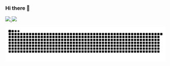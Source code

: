 ### Hi there 👋

<div>
  <a href="https://github.com/rafaballerini">
  <img height="180em" src="https://github-readme-stats.vercel.app/api?username=jvneto&show_icons=true&theme=merko&include_all_commits=true&count_private=true"/>
  <img height="180em" src="https://github-readme-stats.vercel.app/api/top-langs/?username=jvneto&layout=compact&langs_count=16&theme=merko"/>
</div>

  ![Snake animation](https://github.com/jvneto/jvneto/blob/output/github-contribution-grid-snake.svg)
 
</div>
